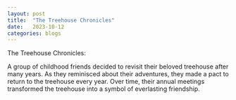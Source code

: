 ```yaml
---
layout: post
title:  "The Treehouse Chronicles"
date:   2023-10-12
categories: blogs
---
```


The Treehouse Chronicles:

A group of childhood friends decided to revisit their beloved treehouse after many years. As they reminisced about their adventures, they made a pact to return to the treehouse every year. Over time, their annual meetings transformed the treehouse into a symbol of everlasting friendship.